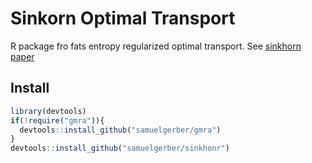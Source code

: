 # Sinkorn Optimal Transport

R package fro fats entropy regularized optimal transport.
See [sinkhorn paper](https://arxiv.org/abs/1306.0895)

## Install

```R
library(devtools)
if(!require("gmra")){
  devtools::install_github("samuelgerber/gmra")
}
devtools::install_github("samuelgerber/sinkhonr")
```

